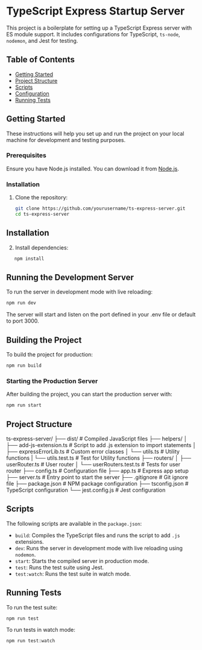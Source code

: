 # TypeScript Express Startup Server

This project is a boilerplate for setting up a TypeScript Express server with ES module support. It includes configurations for TypeScript, `ts-node`, `nodemon`, and Jest for testing.

## Table of Contents

- [Getting Started](#getting-started)
- [Project Structure](#project-structure)
- [Scripts](#scripts)
- [Configuration](#configuration)
- [Running Tests](#running-tests)

## Getting Started

These instructions will help you set up and run the project on your local machine for development and testing purposes.

### Prerequisites

Ensure you have Node.js installed. You can download it from [Node.js](https://nodejs.org/).

### Installation

1. Clone the repository:
   ```bash
   git clone https://github.com/yourusername/ts-express-server.git
   cd ts-express-server

## Installation

2. Install dependencies:
```bash
   npm install
```

## Running the Development Server

To run the server in development mode with live reloading:
```bash
npm run dev
```
The server will start and listen on the port defined in your .env file or default to port 3000.

## Building the Project

To build the project for production:
```bash
npm run build
```

### Starting the Production Server

After building the project, you can start the production server with:
```bash
npm run start
```
## Project Structure

ts-express-server/
├── dist/                      # Compiled JavaScript files
├── helpers/
│   ├── add-js-extension.ts    # Script to add .js extension to import statements
│   ├── expressErrorLib.ts     # Custom error classes
│   └── utils.ts               # Utility functions
|   └── utils.test.ts          # Test for Utility functions
├── routers/
│   ├── userRouter.ts          # User router
│   └── userRouters.test.ts    # Tests for user router
├── config.ts                  # Configuration file
├── app.ts                     # Express app setup
├── server.ts                  # Entry point to start the server
├── .gitignore                 # Git ignore file
├── package.json               # NPM package configuration
├── tsconfig.json              # TypeScript configuration
└── jest.config.js             # Jest configuration



## Scripts

The following scripts are available in the `package.json`:

- `build`: Compiles the TypeScript files and runs the script to add `.js` extensions.
- `dev`: Runs the server in development mode with live reloading using `nodemon`.
- `start`: Starts the compiled server in production mode.
- `test`: Runs the test suite using Jest.
- `test:watch`: Runs the test suite in watch mode.


## Running Tests

To run the test suite:
```bash
npm run test
```

To run tests in watch mode:
```bash
npm run test:watch
```
